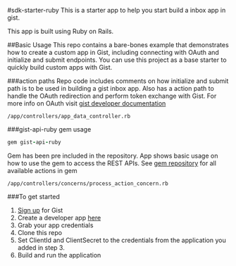 #sdk-starter-ruby
This is a starter app to help you start build a inbox app in gist.

This app is built using Ruby on Rails. 

##Basic Usage
This repo contains a bare-bones example that demonstrates how to create a custom app in Gist, including connecting with OAuth 
and initialize and submit endpoints. You can use this project as a base starter to quickly build custom apps with Gist.

###action paths
Repo code includes comments on how initialize and submit path is to be used in building a gist inbox app.
Also has a action path to handle the OAuth redirection and perform token exchange with Gist.
For more info on OAuth visit <a href="https://developers.getgist.com/#introduction" target="_blank">gist developer documentation</a>

```/app/controllers/app_data_controller.rb```

###gist-api-ruby gem usage
```ruby 
gem gist-api-ruby
``` 
Gem has been pre included in the repository. App shows basic usage on how to use the gem to access the REST APIs.
See <a href="https://github.com/gistplatform/gist-api-ruby" target="_blank">gem repository</a> for all available actions in gem

```/app/controllers/concerns/process_action_concern.rb```

###To get started

1. <a href="https://app.getgist.com" target="_blank">Sign up</a> for Gist
2. Create a developer app <a href="https://app.getgist.com/developer" target="_blank">here</a>
3. Grab your app credentials
4. Clone this repo
5. Set ClientId and ClientSecret to the credentials from the application you added in step 3.
6. Build and run the application
